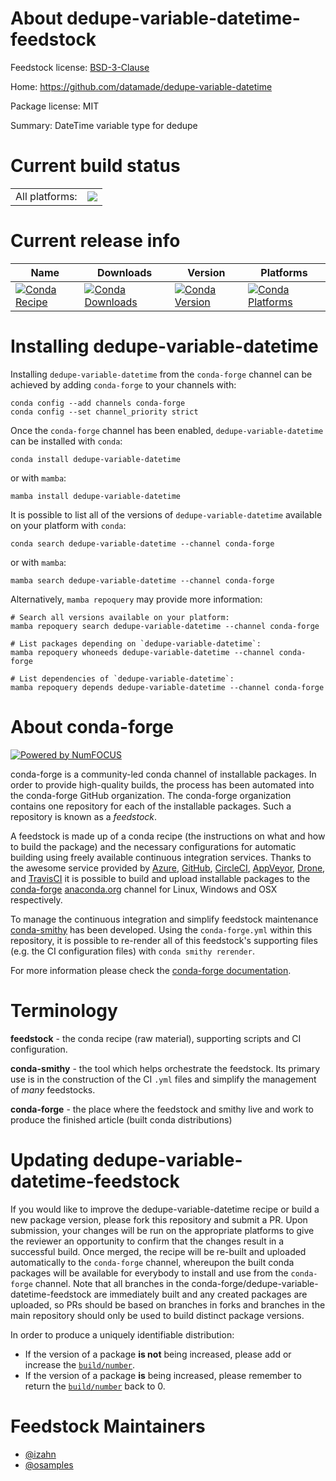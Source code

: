 About dedupe-variable-datetime-feedstock
========================================

Feedstock license: [BSD-3-Clause](https://github.com/conda-forge/dedupe-variable-datetime-feedstock/blob/main/LICENSE.txt)

Home: https://github.com/datamade/dedupe-variable-datetime

Package license: MIT

Summary: DateTime variable type for dedupe

Current build status
====================


<table><tr><td>All platforms:</td>
    <td>
      <a href="https://dev.azure.com/conda-forge/feedstock-builds/_build/latest?definitionId=14714&branchName=main">
        <img src="https://dev.azure.com/conda-forge/feedstock-builds/_apis/build/status/dedupe-variable-datetime-feedstock?branchName=main">
      </a>
    </td>
  </tr>
</table>

Current release info
====================

| Name | Downloads | Version | Platforms |
| --- | --- | --- | --- |
| [![Conda Recipe](https://img.shields.io/badge/recipe-dedupe--variable--datetime-green.svg)](https://anaconda.org/conda-forge/dedupe-variable-datetime) | [![Conda Downloads](https://img.shields.io/conda/dn/conda-forge/dedupe-variable-datetime.svg)](https://anaconda.org/conda-forge/dedupe-variable-datetime) | [![Conda Version](https://img.shields.io/conda/vn/conda-forge/dedupe-variable-datetime.svg)](https://anaconda.org/conda-forge/dedupe-variable-datetime) | [![Conda Platforms](https://img.shields.io/conda/pn/conda-forge/dedupe-variable-datetime.svg)](https://anaconda.org/conda-forge/dedupe-variable-datetime) |

Installing dedupe-variable-datetime
===================================

Installing `dedupe-variable-datetime` from the `conda-forge` channel can be achieved by adding `conda-forge` to your channels with:

```
conda config --add channels conda-forge
conda config --set channel_priority strict
```

Once the `conda-forge` channel has been enabled, `dedupe-variable-datetime` can be installed with `conda`:

```
conda install dedupe-variable-datetime
```

or with `mamba`:

```
mamba install dedupe-variable-datetime
```

It is possible to list all of the versions of `dedupe-variable-datetime` available on your platform with `conda`:

```
conda search dedupe-variable-datetime --channel conda-forge
```

or with `mamba`:

```
mamba search dedupe-variable-datetime --channel conda-forge
```

Alternatively, `mamba repoquery` may provide more information:

```
# Search all versions available on your platform:
mamba repoquery search dedupe-variable-datetime --channel conda-forge

# List packages depending on `dedupe-variable-datetime`:
mamba repoquery whoneeds dedupe-variable-datetime --channel conda-forge

# List dependencies of `dedupe-variable-datetime`:
mamba repoquery depends dedupe-variable-datetime --channel conda-forge
```


About conda-forge
=================

[![Powered by
NumFOCUS](https://img.shields.io/badge/powered%20by-NumFOCUS-orange.svg?style=flat&colorA=E1523D&colorB=007D8A)](https://numfocus.org)

conda-forge is a community-led conda channel of installable packages.
In order to provide high-quality builds, the process has been automated into the
conda-forge GitHub organization. The conda-forge organization contains one repository
for each of the installable packages. Such a repository is known as a *feedstock*.

A feedstock is made up of a conda recipe (the instructions on what and how to build
the package) and the necessary configurations for automatic building using freely
available continuous integration services. Thanks to the awesome service provided by
[Azure](https://azure.microsoft.com/en-us/services/devops/), [GitHub](https://github.com/),
[CircleCI](https://circleci.com/), [AppVeyor](https://www.appveyor.com/),
[Drone](https://cloud.drone.io/welcome), and [TravisCI](https://travis-ci.com/)
it is possible to build and upload installable packages to the
[conda-forge](https://anaconda.org/conda-forge) [anaconda.org](https://anaconda.org/)
channel for Linux, Windows and OSX respectively.

To manage the continuous integration and simplify feedstock maintenance
[conda-smithy](https://github.com/conda-forge/conda-smithy) has been developed.
Using the ``conda-forge.yml`` within this repository, it is possible to re-render all of
this feedstock's supporting files (e.g. the CI configuration files) with ``conda smithy rerender``.

For more information please check the [conda-forge documentation](https://conda-forge.org/docs/).

Terminology
===========

**feedstock** - the conda recipe (raw material), supporting scripts and CI configuration.

**conda-smithy** - the tool which helps orchestrate the feedstock.
                   Its primary use is in the construction of the CI ``.yml`` files
                   and simplify the management of *many* feedstocks.

**conda-forge** - the place where the feedstock and smithy live and work to
                  produce the finished article (built conda distributions)


Updating dedupe-variable-datetime-feedstock
===========================================

If you would like to improve the dedupe-variable-datetime recipe or build a new
package version, please fork this repository and submit a PR. Upon submission,
your changes will be run on the appropriate platforms to give the reviewer an
opportunity to confirm that the changes result in a successful build. Once
merged, the recipe will be re-built and uploaded automatically to the
`conda-forge` channel, whereupon the built conda packages will be available for
everybody to install and use from the `conda-forge` channel.
Note that all branches in the conda-forge/dedupe-variable-datetime-feedstock are
immediately built and any created packages are uploaded, so PRs should be based
on branches in forks and branches in the main repository should only be used to
build distinct package versions.

In order to produce a uniquely identifiable distribution:
 * If the version of a package **is not** being increased, please add or increase
   the [``build/number``](https://docs.conda.io/projects/conda-build/en/latest/resources/define-metadata.html#build-number-and-string).
 * If the version of a package **is** being increased, please remember to return
   the [``build/number``](https://docs.conda.io/projects/conda-build/en/latest/resources/define-metadata.html#build-number-and-string)
   back to 0.

Feedstock Maintainers
=====================

* [@izahn](https://github.com/izahn/)
* [@osamples](https://github.com/osamples/)


